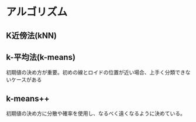 # アルゴリズム

## K近傍法(kNN)

## k-平均法(k-means)

初期値の決め方が重要。初めの線とロイドの位置が近い場合、上手く分類できないケースがある

## k-means++
初期値の決め方に分散や確率を使用し、なるべく遠くなるように決めている。


